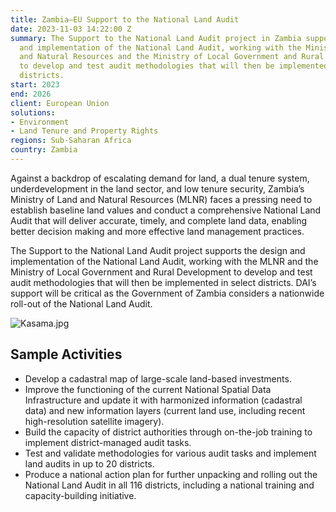 ```yaml
---
title: Zambia—EU Support to the National Land Audit
date: 2023-11-03 14:22:00 Z
summary: The Support to the National Land Audit project in Zambia supports the design
  and implementation of the National Land Audit, working with the Ministry of Land
  and Natural Resources and the Ministry of Local Government and Rural Development
  to develop and test audit methodologies that will then be implemented in select
  districts.
start: 2023
end: 2026
client: European Union
solutions:
- Environment
- Land Tenure and Property Rights
regions: Sub-Saharan Africa
country: Zambia
---
```


Against a backdrop of escalating demand for land, a dual tenure system, underdevelopment in the land sector, and low tenure security, Zambia’s Ministry of Land and Natural Resources (MLNR) faces a pressing need to establish baseline land values and conduct a comprehensive National Land Audit that will deliver accurate, timely, and complete land data, enabling better decision making and more effective land management practices.

The Support to the National Land Audit project supports the design and implementation of the National Land Audit, working with the MLNR and the Ministry of Local Government and Rural Development to develop and test audit methodologies that will then be implemented in select districts. DAI’s support will be critical as the Government of Zambia considers a nationwide roll-out of the National Land Audit.

![Kasama.jpg](/uploads/Kasama.jpg)

## Sample Activities

* Develop a cadastral map of large-scale land-based investments.
* Improve the functioning of the current National Spatial Data Infrastructure and update it with harmonized information (cadastral data) and new information layers (current land use, including recent high-resolution satellite imagery).
* Build the capacity of district authorities through on-the-job training to implement district-managed audit tasks.
* Test and validate methodologies for various audit tasks and implement land audits in up to 20 districts.
* Produce a national action plan for further unpacking and rolling out the National Land Audit in all 116 districts, including a national training and capacity-building initiative.